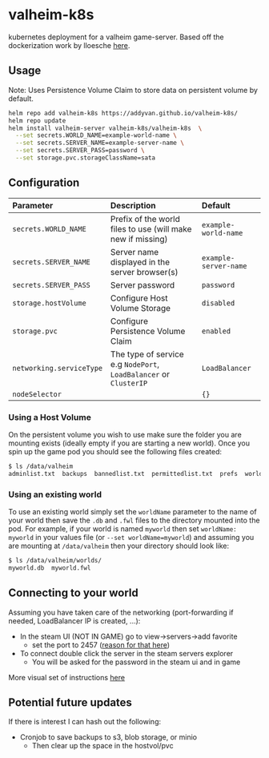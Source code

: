 # valheim-k8s

kubernetes deployment for a valheim game-server. Based off the dockerization work by lloesche [here](https://github.com/lloesche/valheim-server-docker).

## Usage

Note: Uses Persistence Volume Claim to store data on persistent volume by default.  

```bash
helm repo add valheim-k8s https://addyvan.github.io/valheim-k8s/
helm repo update
helm install valheim-server valheim-k8s/valheim-k8s  \
  --set secrets.WORLD_NAME=example-world-name \
  --set secrets.SERVER_NAME=example-server-name \
  --set secrets.SERVER_PASS=password \
  --set storage.pvc.storageClassName=sata
```

## Configuration

| Parameter                                  | Description                                                | Default                           |
|:-------------------------------------------|:-----------------------------------------------------------|:----------------------------------|
| `secrets.WORLD_NAME`                       | Prefix of the world files to use (will make new if missing)| `example-world-name`              |
| `secrets.SERVER_NAME`                      | Server name displayed in the server browser(s)             | `example-server-name`             |
| `secrets.SERVER_PASS`                      | Server password                                            | `password`                        |
| `storage.hostVolume`                       | Configure Host Volume Storage                              | `disabled`                        |
| `storage.pvc`                              | Configure Persistence Volume Claim                         | `enabled`                         |
| `networking.serviceType`                   | The type of service e.g `NodePort`, `LoadBalancer` or `ClusterIP` | `LoadBalancer`             |
| `nodeSelector`                             |  | `{}`                 |

### Using a Host Volume

On the persistent volume you wish to use make sure the folder you are mounting exists (ideally empty if you are starting a new world). Once you spin up the game pod you should see the following files created:
```bash
$ ls /data/valheim
adminlist.txt  backups  bannedlist.txt  permittedlist.txt  prefs  worlds
```

### Using an existing world

To use an existing world simply set the `worldName` parameter to the name of your world then save the `.db` and `.fwl` files to the directory mounted into the pod. For example, if your world is named `myworld` then set `worldName: myworld` in your values file (or `--set worldName=myworld`) and assuming you are mounting at `/data/valheim` then your directory should look like: 
```bash
$ ls /data/valheim/worlds/
myworld.db  myworld.fwl
```

## Connecting to your world

Assuming you have taken care of the networking (port-forwarding if needed, LoadBalancer IP is created, ...): 
* In the steam UI (NOT IN GAME) go to view->servers->add favorite
  * set the port to 2457 ([reason for that here](https://github.com/lloesche/valheim-server-docker/discussions/32#discussioncomment-371306))
* To connect double click the server in the steam servers explorer
  * You will be asked for the password in the steam ui and in game

More visual set of instructions [here](https://github.com/mbround18/valheim-docker/discussions/51)

## Potential future updates

If there is interest I can hash out the following:
* Cronjob to save backups to s3, blob storage, or minio
  * Then clear up the space in the hostvol/pvc